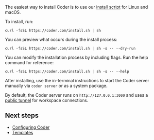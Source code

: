 The easiest way to install Coder is to use our
[install script](https://github.com/coder/coder/blob/main/install.sh) for Linux
and macOS.

To install, run:

```shell
curl -fsSL https://coder.com/install.sh | sh
```

You can preview what occurs during the install process:

```shell
curl -fsSL https://coder.com/install.sh | sh -s -- --dry-run
```

You can modify the installation process by including flags. Run the help command
for reference:

```shell
curl -fsSL https://coder.com/install.sh | sh -s -- --help
```

After installing, use the in-terminal instructions to start the Coder server
manually via `coder server` or as a system package.

By default, the Coder server runs on `http://127.0.0.1:3000` and uses a
[public tunnel](../admin/configure.md#tunnel) for workspace connections.

## Next steps

- [Configuring Coder](../admin/configure.md)
- [Templates](../templates/index.md)
